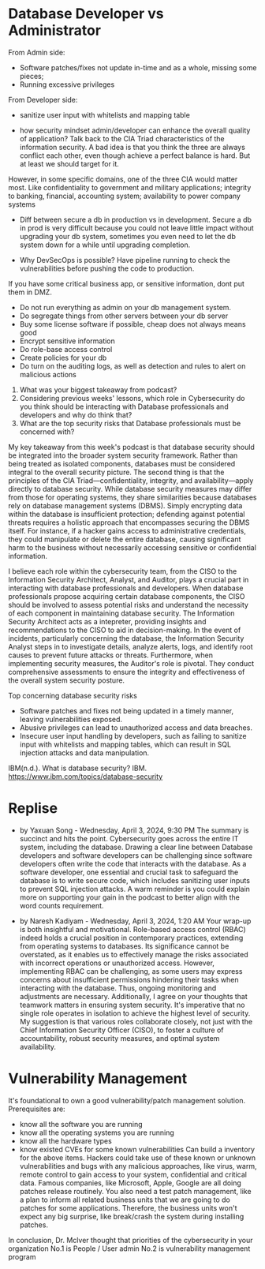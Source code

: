 # Database Developer vs Administrator

From Admin side:
* Software patches/fixes not update in-time and as a whole, missing some pieces;
* Running excessive privileges

From Developer side:
* sanitize user input with whitelists and mapping table


* how security mindset admin/developer can enhance the overall quality of application?
Talk back to the CIA Triad characteristics of the information security. A bad idea is that you think the three are always conflict each other, even though achieve a perfect balance is hard. But at least we should target for it.

However, in some specific domains, one of the three CIA would matter most. Like confidentiality to government and military applications; integrity to banking, financial, accounting system; availability to power company systems

* Diff between secure a db in production vs in development.
Secure a db in prod is very difficult because you could not leave little impact without upgrading your db system, sometimes you even need to let the db system down for a while until upgrading completion.


* Why DevSecOps is possible?
Have pipeline running to check the vulnerabilities before pushing the code to production.

If you have some critical business app, or sensitive information, dont put them in DMZ.

* Do not run everything as admin on your db management system.
* Do segregate things from other servers between your db server
* Buy some license software if possible, cheap does not always means good
* Encrypt sensitive information
* Do role-base access control
* Create policies for your db 
* Do turn on the auditing logs, as well as detection and rules to alert on malicious actions 


1. What was your biggest takeaway from podcast? 
2. Considering previous weeks' lessons, which role in Cybersecurity do you think should be interacting with Database professionals and developers and why do think that? 
3. What are the top security risks that Database professionals must be concerned with?

My key takeaway from this week's podcast is that database security should be integrated into the broader system security framework. Rather than being treated as isolated components, databases must be considered integral to the overall security picture. The second thing is that the principles of the CIA Triad—confidentiality, integrity, and availability—apply directly to database security. While database security measures may differ from those for operating systems, they share similarities because databases rely on database management systems (DBMS). Simply encrypting data within the database is insufficient protection; defending against potential threats requires a holistic approach that encompasses securing the DBMS itself. For instance, if a hacker gains access to administrative credentials, they could manipulate or delete the entire database, causing significant harm to the business without necessarily accessing sensitive or confidential information.

I believe each role within the cybersecurity team, from the CISO to the Information Security Architect, Analyst, and Auditor, plays a crucial part in interacting with database professionals and developers. When database professionals propose acquiring certain database components, the CISO should be involved to assess potential risks and understand the necessity of each component in maintaining database security. The Information Security Architect acts as a intepreter, providing insights and recommendations to the CISO to aid in decision-making. In the event of incidents, particularly concerning the database, the Information Security Analyst steps in to investigate details, analyze alerts, logs, and identify root causes to prevent future attacks or threats. Furthermore, when implementing security measures, the Auditor's role is pivotal. They conduct comprehensive assessments to ensure the integrity and effectiveness of the overall system security posture.

Top concerning database security risks
* Software patches and fixes not being updated in a timely manner, leaving vulnerabilities exposed.
* Abusive privileges can lead to unauthorized access and data breaches.
* Insecure user input handling by developers, such as failing to sanitize input with whitelists and mapping tables, which can result in SQL injection attacks and data manipulation.

IBM(n.d.). What is database security? IBM. https://www.ibm.com/topics/database-security


# Replise
* by Yaxuan Song - Wednesday, April 3, 2024, 9:30 PM
The summary is succinct and hits the point. Cybersecurity goes across the entire IT system, including the database. Drawing a clear line between Database developers and software developers can be challenging since software developers often write the code that interacts with the database. As a software developer, one essential and crucial task to safeguard the database is to write secure code, which includes sanitizing user inputs to prevent SQL injection attacks. A warm reminder is you could explain more on supporting your gain in the podcast to better align with the word counts requirement.

* by Naresh Kadiyam - Wednesday, April 3, 2024, 1:20 AM
Your wrap-up is both insightful and motivational. Role-based access control (RBAC) indeed holds a crucial position in contemporary practices, extending from operating systems to databases. Its significance cannot be overstated, as it enables us to effectively manage the risks associated with incorrect operations or unauthorized access. However, implementing RBAC can be challenging, as some users may express concerns about insufficient permissions hindering their tasks when interacting with the database. Thus, ongoing monitoring and adjustments are necessary. Additionally, I agree on your thoughts that teamwork matters in ensuring system security. It's imperative that no single role operates in isolation to achieve the highest level of security. My suggestion is that various roles collaborate closely, not just with the Chief Information Security Officer (CISO), to foster a culture of accountability, robust security measures, and optimal system availability.

# Vulnerability Management
It's foundational to own a good vulnerability/patch management solution. Prerequisites are:
* know all the software you are running
* know all the operating systems you are running
* know all the hardware types
* know existed CVEs for some known vulnerabilities
Can build a inventory for the above items. Hackers could take use of these known or unknown vulnerabilities and bugs with any malicious approaches, like virus, warm, remote control to gain access to your system, confidential and critical data. Famous companies, like Microsoft, Apple, Google are all doing patches release routinely. 
You also need a test patch management, like a plan to inform all related business units that we are going to do patches for some applications. Therefore, the business units won't expect any big surprise, like break/crash the system during installing patches.

In conclusion, Dr. Mclver thought that priorities of the cybersecurity in your organization
No.1 is People / User admin
No.2 is vulnerability management program